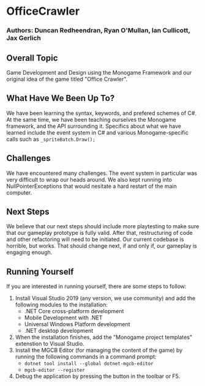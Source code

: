 # OfficeCrawler
### Authors: Duncan Redheendran, Ryan O'Mullan, Ian Cullicott, Jax Gerlich
## Overall Topic
Game Development and Design using the Monogame Framework and our original idea of the game titled "Office Crawler".

## What Have We Been Up To?
We have been learning the syntax, keywords, and prefered schemes of C#. At the same time, we have been teaching ourselves the Monogame framework, and the API surrounding it. Specifics about what we have learned include the event system in C# and various Monogame-specific calls such as `_spriteBatch.Draw();`

## Challenges
We have encountered many challenges. The event system in particular was very difficult to wrap our heads around. We also kept running into NullPointerExceptions that would nesitate a hard restart of the main computer.

## Next Steps
We believe that our next steps should include more playtesting to make sure that our gameplay prototype is fully valid. After that, restructuring of code and other refactoring will need to be initiated. Our current codebase is horrible, but works. That should change next, if and only if, our gameplay is engaging enough.

## Running Yourself
If you are interested in running yourself, there are some steps to follow:
1. Install Visual Studio 2019 (any version, we use community) and add the following modules to the installation:
    * .NET Core cross-platform development
    * Mobile Development with .NET
    * Universal Windows Platform development
    * .NET desktop development
2. When the installation finishes, add the "Monogame project templates" extenstion to Visual Studio.
3. Install the MGCB Editor (for managing the content of the game) by running the following commands in a command prompt:
    * ```dotnet tool install --global dotnet-mgcb-editor```
    * ```mgcb-editor --register```
4. Debug the application by pressing the button in the toolbar or F5.
